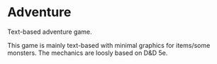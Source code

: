 # Adventure
Text-based adventure game.

This game is mainly text-based with minimal graphics for items/some monsters. The mechanics are loosly based on D&D 5e.
